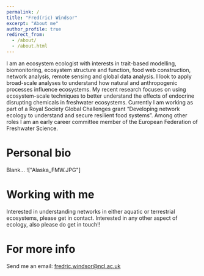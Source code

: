 ```yaml
---
permalink: /
title: "Fred(ric) Windsor"
excerpt: "About me"
author_profile: true
redirect_from: 
  - /about/
  - /about.html
---
```


I am an ecosystem ecologist with interests in trait-based modelling, biomonitoring, ecosystem structure and function, food web construction, network analysis, remote sensing and global data analysis. I look to apply broad-scale analyses to understand how natural and anthropogenic processes influence ecosystems. My recent research focuses on using ecosystem-scale techniques to better understand the effects of endocrine disrupting chemicals in freshwater ecosystems. Currently I am working as part of a Royal Society Global Challenges grant “Developing network ecology to understand and secure resilient food systems”. Among other roles I am an early career committee member of the European Federation of Freshwater Science.

Personal bio
======
Blank...
!["Alaska_FMW.JPG"]

Working with me
======
Interested in understanding networks in either aquatic or terrestrial ecosystems, please get in contact. Interested in any other aspect of ecology, also please do get in touch!! 

For more info
======
Send me an email: fredric.windsor@ncl.ac.uk

